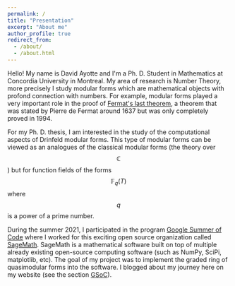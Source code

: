 ```yaml
---
permalink: /
title: "Presentation"
excerpt: "About me"
author_profile: true
redirect_from:
  - /about/
  - /about.html
---
```


Hello! My name is David Ayotte and I'm a Ph. D. Student in Mathematics at Concordia University in Montreal. My area of research is Number Theory, more precisely I study modular forms which are mathematical objects with profond connection with numbers. For example, modular forms
played a very important role in the proof of [Fermat's last theorem](https://en.wikipedia.org/wiki/Fermat%27s_Last_Theorem), a theorem that was stated by Pierre de Fermat around 1637 but was only completely proved in 1994.

For my Ph. D. thesis, I am interested in the study of the computational aspects of Drinfeld
modular forms. This type of modular forms can be viewed as an analogues of the classical modular forms (the theory over $$\mathbb{C}$$) but for function fields of the forms $$\mathbb{F}_q(T)$$ where $$q$$ is a power of a prime number.

During the summer 2021, I participated in the program [Google Summer of Code](https://summerofcode.withgoogle.com/) where I worked for this exciting open source organization called [SageMath](https://www.sagemath.org/). SageMath is a mathematical software built on top of multiple already existing open-source computing software (such as NumPy, SciPi, matplotlib, etc). The goal of my project was to implement the graded ring of quasimodular forms into the software. I blogged about my journey here on my website (see the section [GSoC](/gsoc-blog/)).
